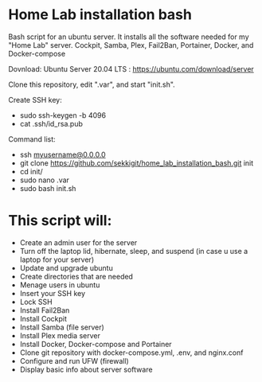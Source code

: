 # Home Lab installation bash

Bash script for an ubuntu server. It installs all the software needed for my "Home Lab" server. 
Cockpit, Samba, Plex, Fail2Ban, Portainer, Docker, and Docker-compose


Dovnload: Ubuntu Server 20.04 LTS : https://ubuntu.com/download/server

Clone this repository, edit ".var", and start "init.sh".

Create SSH key:
   - sudo ssh-keygen -b 4096
   - cat .ssh/id_rsa.pub

Command list:
   - ssh myusername@0.0.0.0
   - git clone https://github.com/sekkigit/home_lab_installation_bash.git init
   - cd init/
   - sudo nano .var
   - sudo bash init.sh

# This script will:

   - Create an admin user for the server
   - Turn off the laptop lid, hibernate, sleep, and suspend (in case u use a laptop for your server)
   - Update and upgrade ubuntu
   - Create directories that are needed
   - Menage users in ubuntu
   - Insert your SSH key
   - Lock SSH
   - Install Fail2Ban
   - Install Cockpit
   - Install Samba (file server)
   - Install Plex media server
   - Install Docker, Docker-compose and Portainer
   - Clone git repository with docker-compose.yml, .env, and nginx.conf
   - Configure and run UFW (firewall)
   - Display basic info about server software